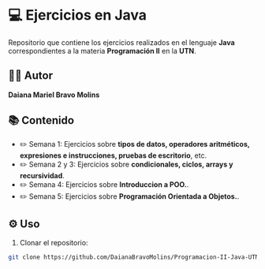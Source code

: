 # 💻 Ejercicios en Java

Repositorio que contiene los ejercicios realizados en el lenguaje **Java** correspondientes a la materia **Programación II** en la **UTN**.

## 👩‍💻 Autor
**Daiana Mariel Bravo Molins**

## 📚 Contenido
- ✏️ Semana 1: Ejercicios sobre **tipos de datos, operadores aritméticos, expresiones e instrucciones, pruebas de escritorio**, etc.
- ✏️ Semana 2 y 3: Ejercicios sobre **condicionales, ciclos, arrays y recursividad**.
- ✏️ Semana 4: Ejercicios sobre **Introduccion a POO.**.
- ✏️ Semana 5: Ejercicios sobre **Programación Orientada a Objetos.**.

## ⚙️ Uso
1. Clonar el repositorio:  
```bash
git clone https://github.com/DaianaBravoMolins/Programacion-II-Java-UTN.git


